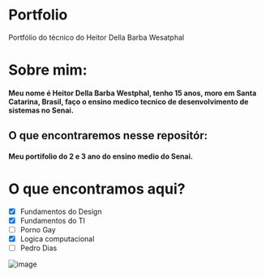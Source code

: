 # Portfolio
Portfólio do técnico do Heitor Della Barba Wesatphal
# Sobre mim:
#### Meu nome é Heitor Della Barba Westphal, tenho 15 anos, moro em Santa Catarina, Brasil, faço o ensino medico tecnico de desenvolvimento de sistemas no Senai.
##  O que encontraremos nesse repositór:
#### Meu portifolio do 2 e 3 ano do ensino medio do Senai.
# O que encontramos aqui? 
- [X] Fundamentos do Design
- [x] Fundamentos do TI
- [ ] Porno Gay
- [x] Logica computacional
- [ ] Pedro Dias

![image](https://user-images.githubusercontent.com/102591958/163992088-7ec90986-5c5e-46d9-b7f8-89c456e2d740.png)

